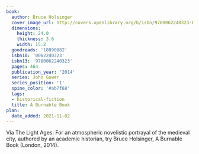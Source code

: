 ```yaml
---
book:
  author: Bruce Holsinger
  cover_image_url: http://covers.openlibrary.org/b/isbn/9780062240323-L.jpg
  dimensions:
    height: 24.0
    thickness: 3.6
    width: 15.2
  goodreads: '18090082'
  isbn10: '0062240323'
  isbn13: '9780062240323'
  pages: 464
  publication_year: '2014'
  series: John Gower
  series_position: '1'
  spine_color: '#ab7f68'
  tags:
  - historical-fiction
  title: A Burnable Book
plan:
  date_added: 2021-11-02
---
```


Via The Light Ages:
For an atmospheric novelistic portrayal of the medieval city, authored by an academic historian, try Bruce Holsinger, A Burnable Book (London, 2014).
